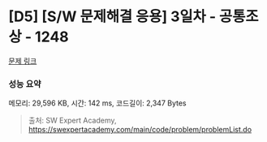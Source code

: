 # [D5] [S/W 문제해결 응용] 3일차 - 공통조상 - 1248 

[문제 링크](https://swexpertacademy.com/main/code/problem/problemDetail.do?contestProbId=AV15PTkqAPYCFAYD) 

### 성능 요약

메모리: 29,596 KB, 시간: 142 ms, 코드길이: 2,347 Bytes



> 출처: SW Expert Academy, https://swexpertacademy.com/main/code/problem/problemList.do